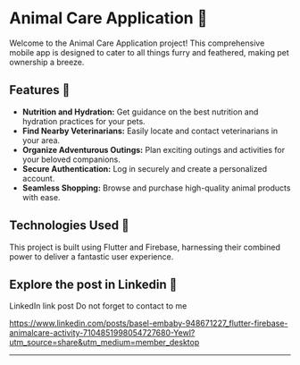 # Animal Care Application 🐾

Welcome to the Animal Care Application project! This comprehensive mobile app is designed to cater to all things furry and feathered, making pet ownership a breeze. 

## Features 📱

- **Nutrition and Hydration:** Get guidance on the best nutrition and hydration practices for your pets.
- **Find Nearby Veterinarians:** Easily locate and contact veterinarians in your area.
- **Organize Adventurous Outings:** Plan exciting outings and activities for your beloved companions.
- **Secure Authentication:** Log in securely and create a personalized account.
- **Seamless Shopping:** Browse and purchase high-quality animal products with ease.

## Technologies Used 🔧

This project is built using Flutter and Firebase, harnessing their combined power to deliver a fantastic user experience.

## Explore the post in Linkedin 🚀

LinkedIn link post 
Do not forget to contact to me 

https://www.linkedin.com/posts/basel-embaby-948671227_flutter-firebase-animalcare-activity-7104851998054727680-Yewl?utm_source=share&utm_medium=member_desktop
<hr>
